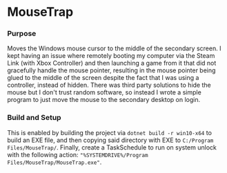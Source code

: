# MouseTrap

### Purpose
Moves the Windows mouse cursor to the middle of the secondary screen. I kept having an issue where remotely booting my computer via the Steam Link (with Xbox Controller) and then launching a game from it that did not gracefully handle the mouse pointer, resulting in the mouse pointer being glued to the middle of the screen despite the fact that I was using a controller, instead of hidden. There was third party solutions to hide the mouse but I don't trust random software, so instead I wrote a simple program to just move the mouse to the secondary desktop on login.

### Build and Setup
This is enabled by building the project via `dotnet build -r win10-x64` to build an EXE file, and then copying said directory with EXE to `C:/Program Files/MouseTrap/`. Finally, create a TaskSchedule to run on system unlock with the following action: `"%SYSTEMDRIVE%/Program Files/MouseTrap/MouseTrap.exe"`. 
